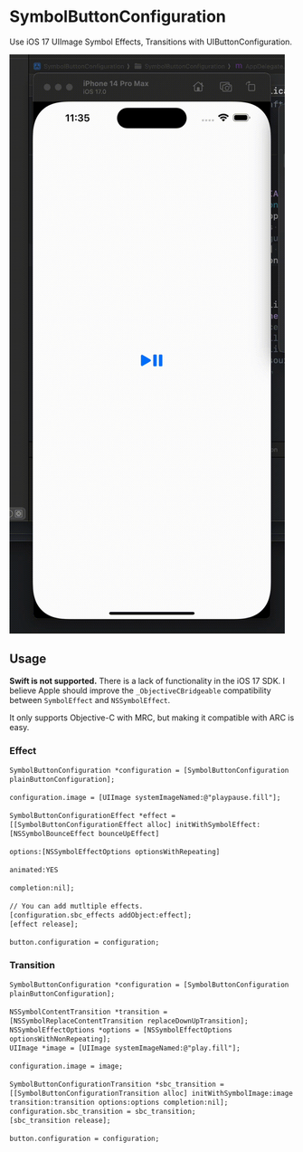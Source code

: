 # SymbolButtonConfiguration

Use iOS 17 UIImage Symbol Effects, Transitions with UIButtonConfiguration.

![](0.gif)

## Usage

**Swift is not supported.** There is a lack of functionality in the iOS 17 SDK. I believe Apple should improve the `_ObjectiveCBridgeable` compatibility between `SymbolEffect` and `NSSymbolEffect`.

It only supports Objective-C with MRC, but making it compatible with ARC is easy.

### Effect

```objc
SymbolButtonConfiguration *configuration = [SymbolButtonConfiguration plainButtonConfiguration];

configuration.image = [UIImage systemImageNamed:@"playpause.fill"];

SymbolButtonConfigurationEffect *effect = [[SymbolButtonConfigurationEffect alloc] initWithSymbolEffect:[NSSymbolBounceEffect bounceUpEffect]
                                                                                                options:[NSSymbolEffectOptions optionsWithRepeating]
                                                                                               animated:YES
                                                                                             completion:nil];

// You can add mutltiple effects.
[configuration.sbc_effects addObject:effect];
[effect release];

button.configuration = configuration;
```

### Transition

```objc
SymbolButtonConfiguration *configuration = [SymbolButtonConfiguration plainButtonConfiguration];

NSSymbolContentTransition *transition = [NSSymbolReplaceContentTransition replaceDownUpTransition];
NSSymbolEffectOptions *options = [NSSymbolEffectOptions optionsWithNonRepeating];
UIImage *image = [UIImage systemImageNamed:@"play.fill"];

configuration.image = image;

SymbolButtonConfigurationTransition *sbc_transition = [[SymbolButtonConfigurationTransition alloc] initWithSymbolImage:image transition:transition options:options completion:nil];
configuration.sbc_transition = sbc_transition;
[sbc_transition release];

button.configuration = configuration;
```
